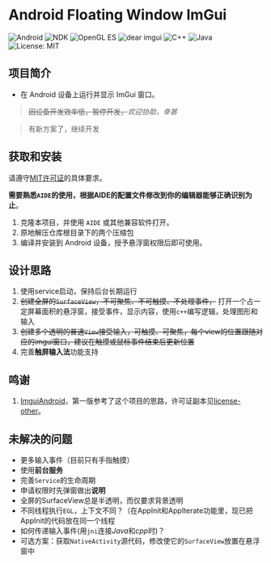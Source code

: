 # Android Floating Window ImGui

![Android](https://img.shields.io/badge/Android-7.0%2B-green?logo=android)
![NDK](https://img.shields.io/badge/NDK-21%2B-blue?logo=android)
![OpenGL ES](https://img.shields.io/badge/OpenGL%20ES-3.0%2B-orange?logo=opengl)
![dear imgui](https://img.shields.io/badge/dear%20imgui-1.89%2B-lightgrey?logo=imgui)
![C++](https://img.shields.io/badge/C%2B%2B-17%2B-blue?logo=c%2B%2B)
![Java](https://img.shields.io/badge/Java-8%2B-brightgreen?logo=java)
![License: MIT](https://img.shields.io/badge/License-MIT-yellow)

## 项目简介

- 在 Android 设备上运行并显示 ImGui 窗口。

> ~~因设备开发效率低，暂停开发，~~*欢迎协助，幸甚*

> 有新方案了，继续开发

## 获取和安装

请遵守[MIT许可证](https://mit-license.org/)的具体要求。

**需要熟悉`AIDE`的使用，根据AIDE的配置文件修改到你的编辑器能够正确识别为止**。

1. 克隆本项目，并使用 `AIDE` 或其他兼容软件打开。
2. 原地解压仓库根目录下的两个压缩包
2. 编译并安装到 Android 设备，授予悬浮窗权限后即可使用。

## 设计思路

1. 使用service启动，保持后台长期运行
2. ~~创建全屏的`SurfaceView`，不可聚焦、不可触摸、不处理事件，~~ 打开一个占一定屏幕面积的悬浮窗，接受事件，显示内容，使用`c++`编写逻辑，处理图形和输入
3. ~~创建多个透明的普通`View`接受输入，可触摸、可聚焦，每个view的位置跟随对应的imgui窗口，建议在触摸或鼠标事件结束后更新位置~~
4. 完善**触屏输入法**功能支持

## 鸣谢

1. [ImguiAndroid](https://gitee.com/alexmmc/ImguiAndroid)，第一版参考了这个项目的思路，许可证副本见[license-other](license-other.txt)。

## 未解决的问题

- 更多输入事件（目前只有手指触摸）
- 使用**前台服务**
- 完善`Service`的生命周期
- 申请权限时先弹窗做出**说明**
- 全屏的SurfaceView总是半透明，而仅要求背景透明
- 不同线程执行`EGL`，上下文不同？（在AppInit和AppIterate功能里，现已把AppInit的代码放在同一个线程
- 如何传递输入事件(用`jni`连接*Java*和*cpp*时)？
- 可选方案：获取`NativeActivity`源代码，修改使它的`SurfaceView`放置在悬浮窗中
